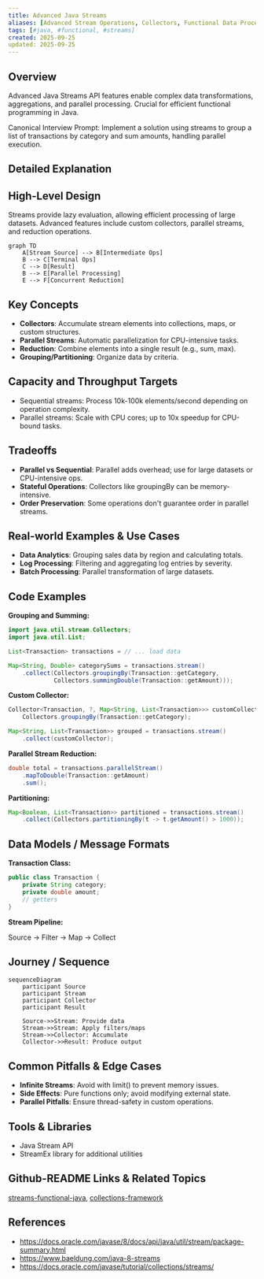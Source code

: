```yaml
---
title: Advanced Java Streams
aliases: [Advanced Stream Operations, Collectors, Functional Data Processing]
tags: [#java, #functional, #streams]
created: 2025-09-25
updated: 2025-09-25
---
```


## Overview

Advanced Java Streams API features enable complex data transformations, aggregations, and parallel processing. Crucial for efficient functional programming in Java.

Canonical Interview Prompt: Implement a solution using streams to group a list of transactions by category and sum amounts, handling parallel execution.

## Detailed Explanation

## High-Level Design

Streams provide lazy evaluation, allowing efficient processing of large datasets. Advanced features include custom collectors, parallel streams, and reduction operations.

```mermaid
graph TD
    A[Stream Source] --> B[Intermediate Ops]
    B --> C[Terminal Ops]
    C --> D[Result]
    B --> E[Parallel Processing]
    E --> F[Concurrent Reduction]
```

## Key Concepts

- **Collectors**: Accumulate stream elements into collections, maps, or custom structures.
- **Parallel Streams**: Automatic parallelization for CPU-intensive tasks.
- **Reduction**: Combine elements into a single result (e.g., sum, max).
- **Grouping/Partitioning**: Organize data by criteria.

## Capacity and Throughput Targets

- Sequential streams: Process 10k-100k elements/second depending on operation complexity.
- Parallel streams: Scale with CPU cores; up to 10x speedup for CPU-bound tasks.

## Tradeoffs

- **Parallel vs Sequential**: Parallel adds overhead; use for large datasets or CPU-intensive ops.
- **Stateful Operations**: Collectors like groupingBy can be memory-intensive.
- **Order Preservation**: Some operations don't guarantee order in parallel streams.

## Real-world Examples & Use Cases

- **Data Analytics**: Grouping sales data by region and calculating totals.
- **Log Processing**: Filtering and aggregating log entries by severity.
- **Batch Processing**: Parallel transformation of large datasets.

## Code Examples

**Grouping and Summing:**

```java
import java.util.stream.Collectors;
import java.util.List;

List<Transaction> transactions = // ... load data

Map<String, Double> categorySums = transactions.stream()
    .collect(Collectors.groupingBy(Transaction::getCategory,
             Collectors.summingDouble(Transaction::getAmount)));
```

**Custom Collector:**

```java
Collector<Transaction, ?, Map<String, List<Transaction>>> customCollector =
    Collectors.groupingBy(Transaction::getCategory);

Map<String, List<Transaction>> grouped = transactions.stream()
    .collect(customCollector);
```

**Parallel Stream Reduction:**

```java
double total = transactions.parallelStream()
    .mapToDouble(Transaction::getAmount)
    .sum();
```

**Partitioning:**

```java
Map<Boolean, List<Transaction>> partitioned = transactions.stream()
    .collect(Collectors.partitioningBy(t -> t.getAmount() > 1000));
```

## Data Models / Message Formats

**Transaction Class:**

```java
public class Transaction {
    private String category;
    private double amount;
    // getters
}
```

**Stream Pipeline:**

Source -> Filter -> Map -> Collect

## Journey / Sequence

```mermaid
sequenceDiagram
    participant Source
    participant Stream
    participant Collector
    participant Result

    Source->>Stream: Provide data
    Stream->>Stream: Apply filters/maps
    Stream->>Collector: Accumulate
    Collector->>Result: Produce output
```

## Common Pitfalls & Edge Cases

- **Infinite Streams**: Avoid with limit() to prevent memory issues.
- **Side Effects**: Pure functions only; avoid modifying external state.
- **Parallel Pitfalls**: Ensure thread-safety in custom operations.

## Tools & Libraries

- Java Stream API
- StreamEx library for additional utilities

## Github-README Links & Related Topics

[streams-functional-java](../streams-functional-java/README.md), [collections-framework](../collections-framework/README.md)

## References

- https://docs.oracle.com/javase/8/docs/api/java/util/stream/package-summary.html
- https://www.baeldung.com/java-8-streams
- https://docs.oracle.com/javase/tutorial/collections/streams/
